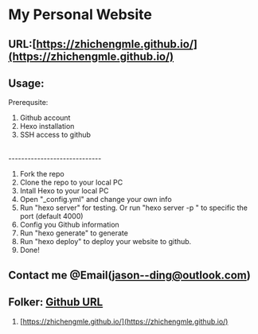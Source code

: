 # My Personal Website

## URL:[https://zhichengmle.github.io/](https://zhichengmle.github.io/)

## Usage:

Prerequsite:
1. Github account
2. Hexo installation
3. SSH access to github

<br>
-----------------------------

1. Fork the repo
2. Clone the repo to your local PC
3. Intall Hexo to your local PC
4. Open "_config.yml" and change your own info
5. Run "hexo server" for testing. Or run "hexo server -p <port>" to specific the port (default 4000)
6. Config you Github information
7. Run "hexo generate" to generate
8. Run "hexo deploy" to deploy your website to github.
9. Done!


## Contact me @Email(jason--ding@outlook.com)

## Folker: [Github URL](URL)
1. [https://zhichengmle.github.io/](https://zhichengmle.github.io/)